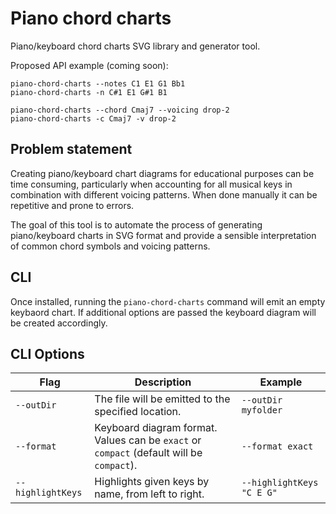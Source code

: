 # Piano chord charts

Piano/keyboard chord charts SVG library and generator tool.

Proposed API example (coming soon):

```shell
piano-chord-charts --notes C1 E1 G1 Bb1
piano-chord-charts -n C#1 E1 G#1 B1

piano-chord-charts --chord Cmaj7 --voicing drop-2
piano-chord-charts -c Cmaj7 -v drop-2
```

## Problem statement

Creating piano/keyboard chart diagrams for educational purposes can be time consuming, particularly when accounting for all musical keys in combination with different voicing patterns. When done manually it can be repetitive and prone to errors.

The goal of this tool is to automate the process of generating piano/keyboard charts in SVG format and provide a sensible interpretation of common chord symbols and voicing patterns.

## CLI

Once installed, running the `piano-chord-charts` command will emit an empty keybaord chart. If additional options are passed the keyboard diagram will be created accordingly.

## CLI Options

| Flag              | Description                                                                              | Example                   |
| ----------------- | ---------------------------------------------------------------------------------------- | ------------------------- |
| `--outDir`        | The file will be emitted to the specified location.                                      | `--outDir myfolder`       |
| `--format`        | Keyboard diagram format. Values can be `exact` or `compact` (default will be `compact`). | `--format exact`          |
| `--highlightKeys` | Highlights given keys by name, from left to right.                                       | `--highlightKeys "C E G"` |
